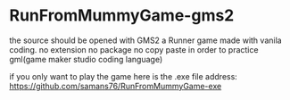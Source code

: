 # RunFromMummyGame-gms2
the source should be opened with GMS2 a Runner game made with vanila coding. no extension no package no copy paste in order to practice gml(game maker studio coding language)

if you only want to play the game here is the .exe file address: https://github.com/samans76/RunFromMummyGame-exe
